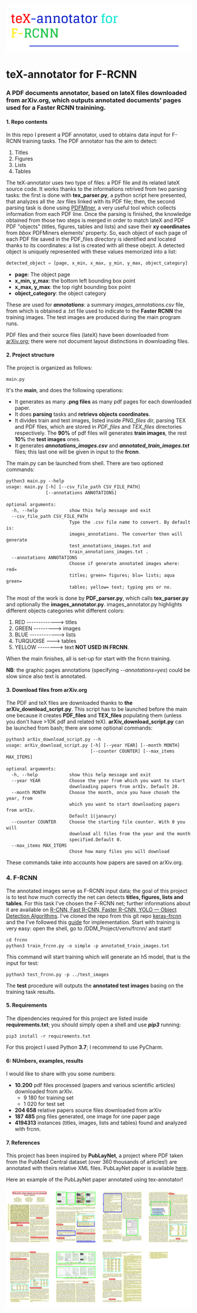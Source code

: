 ![tex-parser](https://github.com/pisalore/FRCNN_teX-annotator/blob/master/images/tex_annotator.png)

# teX-annotator for F-RCNN
### A PDF documents annotator, based on lateX files downloaded from arXiv.org, which outputs annotated documents' pages used for a Faster RCNN trainining.

#### 1. Repo contents
In this repo I present a PDF annotator, used to obtains data input for F-RCNN training tasks.
The PDF annotator has the aim to detect:
1. Titles
2. Figures
3. Lists
4. Tables

The teX-annotator uses two type of files: a PDF file and its related lateX source code. It works thanks to the 
informations retrived from two parsing tasks: the first is done with **tex_parser.py**, a python script here 
presented, that analyzes all the *.tex* files linked with its PDF file; then, the second parsing task is done 
using [PDFMIner](https://pypi.org/project/pdfminer/), a very useful tool which collects information from each PDF
line. Once the parsing is finished, the knowledge obtained from those two steps is merged in order to match lateX and PDF
PDF "objects" (titles, figures, tables and lists) and save their **xy coordinates** from *bbox* PDFMiners elements' 
property. So, each object of each page of each PDF file saved in the PDF_files directory is identified and located
thanks to its coordinates: a list is created with all these obejct. A detected object is uniquely represented with
these values memorized into a list:
```python
detected_object = [page, x_min, x_max, y_min, y_max, object_category]
```
* **page**: The object page
* **x_min, y_max**: the bottom left bounding box point
* **x_max, y_max**: the top right bounding box point
* **object_category**: the object category

These are used for ***annotations***: a summary *images_annotations.csv* file, from which is obtained a .txt file
used to indicate to the **Faster RCNN** the training images. The test images are produced during the main program runs.

PDF files and their source files (lateX) have been downloaded from [arXiv.org](https://arxiv.org/); there were not
document layout distinctions in downloading files. 

#### 2. Project structure

The project is organized as follows:
```
main.py
```
It's the **main**, and does the following operations:
* It generates as many **.png files** as many pdf pages for each downloaded paper.
* It does **parsing** tasks and **retrievs objects coordinates**.
* It divides train and test images, listed inside *PNG_files* dir, parsing TEX and PDF files, which are stored in
 *PDF_files* and *TEX_files* directories respectively. The **90%** of pdf files will generates **train images**,
  the rest **10%** the **test images** ones.
* It generates ***annotations_images.csv*** and ***annotated_train_images.txt*** files; this last one will be given in input
to the **frcnn**.

The main.py can be launched from shell. There are two optioned commands: 
```
python3 main.py --help
usage: main.py [-h] [--csv_file_path CSV_FILE_PATH]
               [--annotations ANNOTATIONS]

optional arguments:
  -h, --help            show this help message and exit
  --csv_file_path CSV_FILE_PATH
                        Type the .csv file name to convert. By default is:
                        images_annotations. The converter then will generate
                        test_annotations_images.txt and
                        train_annotations_images.txt .
  --annotations ANNOTATIONS
                        Choose if generate annotated images where: red=
                        titles; green= figures; blu= lists; aqua green=
                        tables; yellow= text; typing yes or no.
```
The most of the work is done by **PDF_parser.py**, which calls **tex_parser.py** and optionally the 
**images_annotator.py**. images_annotator.py highlights different objects categories whit different colors:
1. RED -------------> titles
2. GREEN ---------> images
3. BLUE ------------>  lists
4. TURQUOISE ---> tables
5. YELLOW --------> text **NOT USED IN FRCNN**.

When the main finishes, all is set-up for start with the frcnn training.

**NB**: the graphic pages annotations (specifying *--annotations=yes*) could be slow since also text is annotated.

#### 3. Download files from arXiv.org
The PDF and teX files are downloaded thanks to **the arXiv_download_script.py**. This script has to be launched before 
the main one because it creates **PDF_files** and **TEX_files** populating them (unless you don't have >10K pdf and related
teX).
**arXiv_download_script.py** can be launched from bash; there are some optional commands:
```
python3 arXiv_download_script.py --h
usage: arXiv_download_script.py [-h] [--year YEAR] [--month MONTH]
                                [--counter COUNTER] [--max_items MAX_ITEMS]

optional arguments:
  -h, --help            show this help message and exit
  --year YEAR           Choose the year from which you want to start
                        downloading papers from arXIv. Default 20.
  --month MONTH         Choose the month, once you have choseh the year, from
                        which you want to start downloading papers from arXIv.
                        Default 1(janaury)
  --counter COUNTER     Choose the starting file counter. With 0 you will
                        download all files from the year and the month
                        specified.Default 0.
  --max_items MAX_ITEMS
                        Chose how many files you will download

```
These commands take into accounts how papers are saved on arXiv.org.

### 4. F-RCNN 
The annotated images serve as F-RCNN input data; the goal of this project is to test how much correctly the net can
detects **titles, figures, lists and tables**. For this task I've chosen the F-RCNN net; further informations about it 
are available on [R-CNN, Fast R-CNN, Faster R-CNN, YOLO — Object Detection Algorithms](https://towardsdatascience.com/r-cnn-fast-r-cnn-faster-r-cnn-yolo-object-detection-algorithms-36d53571365e).
I've cloned the repo from this git repo [keras-frcnn](https://github.com/kbardool/keras-frcnn) and the I've followed
this [guide](https://www.analyticsvidhya.com/blog/2018/11/implementation-faster-r-cnn-python-object-detection/) for implementation.
Start with training is very easy: open the shell, go to /DDM_Project/venv/frcnn/ and start!

```
cd frcnn
python3 train_frcnn.py -o simple -p annotated_train_images.txt
```

This command will start training which will generate an h5 model, that is the input for test:
```
python3 test_frcnn.py -p ../test_images
```
The **test** procedure will outputs the **annotated test images** basing on the training task results.

#### 5. Requirements
The dipendencies required for this project are listed inside **requirements.txt**; you should simply open a shell and
use ***pip3*** running:

```
pip3 install -r requirements.txt
```
For this project I used Python **3.7**; I recommend to use PyCharm.

#### 6: NUmbers, examples, results
I would like to share with you some numbers:
* **10.200** pdf files processed (papers and various scientific articles) downloaded from arXIv.
    * 9 180 for training set
    * 1 020 for test set
* **204 658** relative papers source files downloaded from arXiv
* **187 485** png files generated, one image for one paper page
* **4194313** instances (titles, images, lists and tables) found and analyzed with frcnn.


#### 7. References
This project has been inspired by **PubLayNet**, a project where PDF taken from the PubMed Central dataset
(over 360 thousands of articles!) are annotated with theirs relative XML files. PubLayNet paper is
available [here](https://arxiv.org/pdf/1908.07836.pdf).

Here an example of the PubLayNet paper annotated using tex-annotator!

![publaynet-ann](https://github.com/pisalore/FRCNN_teX-annotator/blob/master/images/publaynet_ann.jpg)

